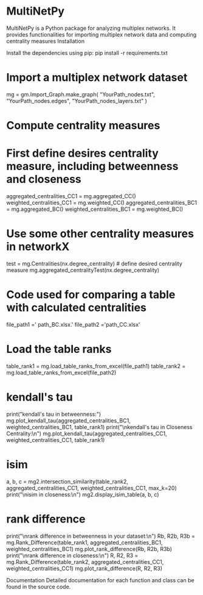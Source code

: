 # MultiNetPy
MultiNetPy is a Python package for analyzing multiplex networks. It provides functionalities for importing multiplex network data and computing centrality measures
Installation

Install the dependencies using pip:
pip install -r requirements.txt

# Import a multiplex network dataset
mg = gm.Import_Graph.make_graph(
    "YourPath_nodes.txt",
    "YourPath_nodes.edges",
    "YourPath_nodes_layers.txt"
)

# Compute centrality measures
# First define desires centrality measure, including betweenness and closeness
aggregated_centralities_CC1 = mg.aggregated_CC()
weighted_centralities_CC1 = mg.weighted_CC()
aggregated_centralities_BC1 = mg.aggregated_BC()
weighted_centralities_BC1 = mg.weighted_BC()

# Use some other centrality measures in networkX
test = mg.Centralities(nx.degree_centrality) # define desired centrality measure
mg.aggregated_centralityTest(nx.degree_centrality)

# Code used for comparing a table with calculated centralities
file_path1 =' path_BC.xlsx.'
file_path2 ='path_CC.xlsx'

# Load the table ranks 
table_rank1 = mg.load_table_ranks_from_excel(file_path1)
table_rank2 = mg.load_table_ranks_from_excel(file_path2)

# kendall's tau
print("kendall's tau in betweenness:")
mg.plot_kendall_tau(aggregated_centralities_BC1, weighted_centralities_BC1, table_rank1)
print("\nkendall's tau in Closeness Centrality:\n")
mg.plot_kendall_tau(aggregated_centralities_CC1, weighted_centralities_CC1, table_rank1)

# isim
a, b, c = mg2.intersection_similarity(table_rank2, aggregated_centralities_CC1, weighted_centralities_CC1, max_k=20)
print("\nisim in closeness:\n")
mg2.display_isim_table(a, b, c)

# rank difference
print("\nrank difference in betweenness in your dataset:\n")
Rb, R2b, R3b = mg.Rank_Difference(table_rank1, aggregated_centralities_BC1, weighted_centralities_BC1)
mg.plot_rank_difference(Rb, R2b, R3b)
print("\nrank difference in closeness:\n")
R, R2, R3 = mg.Rank_Difference(table_rank2, aggregated_centralities_CC1, weighted_centralities_CC1)
mg.plot_rank_difference(R, R2, R3)

Documentation
Detailed documentation for each function and class can be found in the source code.

